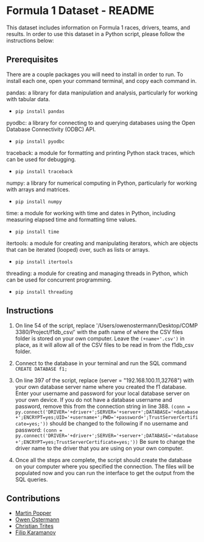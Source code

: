 # Formula 1 Dataset - README

This dataset includes information on Formula 1 races, drivers, teams, and results. In order to use this dataset in a Python script, please follow the instructions below:
## Prerequisites
There are a couple packages you will need to install in order to run. To install each one, open your command terminal, and copy each command in.

pandas: a library for data manipulation and analysis, particularly for working with tabular data.
- `pip install pandas`
  
pyodbc: a library for connecting to and querying databases using the Open Database Connectivity (ODBC) API.
- `pip install pyodbc`
  
traceback: a module for formatting and printing Python stack traces, which can be used for debugging.
- `pip install traceback`

numpy: a library for numerical computing in Python, particularly for working with arrays and matrices.
- `pip install numpy`

time: a module for working with time and dates in Python, including measuring elapsed time and formatting time values.
- `pip install time`

itertools: a module for creating and manipulating iterators, which are objects that can be iterated (looped) over, such as lists or arrays.
- `pip install itertools`

threading: a module for creating and managing threads in Python, which can be used for concurrent programming. 
- `pip install threading`


## Instructions

1. On line 54 of the script, replace '/Users/owenostermann/Desktop/COMP 3380/Project/f1db_csv/' with the path name of where the CSV files folder is stored on your own computer. Leave the `(+name+'.csv')` in place, as it will allow all of the CSV files to be read in from the f1db_csv folder.


2. Connect to the database in your terminal and run the SQL command `CREATE DATABASE f1;`
   
3. On line 397 of the script, replace (server = "192.168.100.11,32768") with your own database server name where you created the f1 database. Enter your username and password for your local database server on your own device. If you do not have a database username and password, remove this from the connection string in line 388.
   `(conn = py.connect('DRIVER='+driver+';SERVER='+server+';DATABASE='+database+';ENCRYPT=yes;UID='+username+';PWD='+password+';TrustServerCertificate=yes;'))`
   should be changed to the following if no username and password:
   `(conn = py.connect('DRIVER='+driver+';SERVER='+server+';DATABASE='+database+';ENCRYPT=yes;TrustServerCertificate=yes;'))`
Be sure to change the driver name to the driver that you are using on your own computer.

1. Once all the steps are complete, the script should create the database on your computer where you specified the connection. The files will be populated now and you can run the interface to get the output from the SQL queries.

## Contributions
- [Martin Popper](https://github.com/martinpopper)
- [Owen Ostermann](https://github.com/oostermann10)
- [Christian Trites](https://github.com/ChristianTrites)
- [Filip Karamanov](https://github.com/FilipKaramanov)
